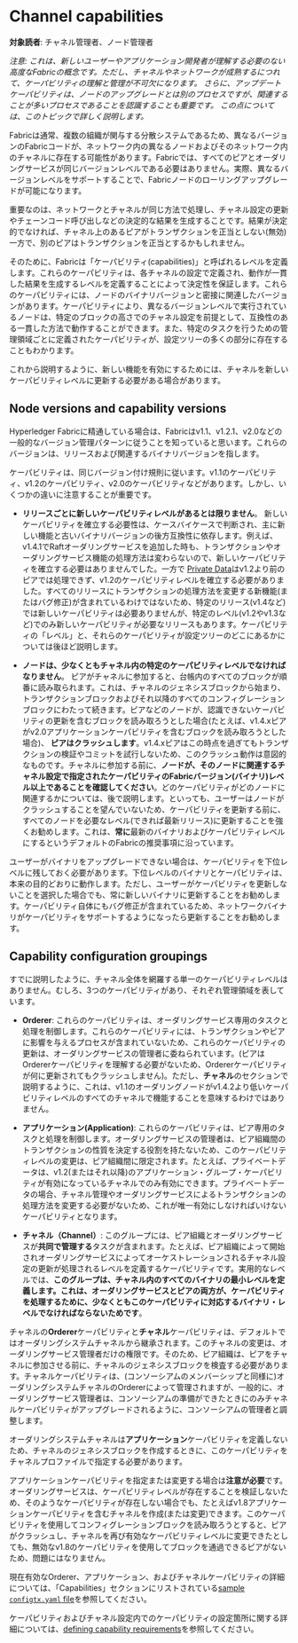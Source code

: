 # Channel capabilities

**対象読者**: チャネル管理者、ノード管理者

*注意: これは、新しいユーザーやアプリケーション開発者が理解する必要のない高度なFabricの概念です。ただし、チャネルやネットワークが成熟するにつれて、ケーパビリティの理解と管理が不可欠になります。 さらに、アップデートケーパビリティは、ノードのアップグレードとは別のプロセスですが、関連することが多いプロセスであることを認識することも重要です。 この点については、このトピックで詳しく説明します。*

Fabricは通常、複数の組織が関与する分散システムであるため、異なるバージョンのFabricコードが、ネットワーク内の異なるノードおよびそのネットワーク内のチャネルに存在する可能性があります。Fabricでは、すべてのピアとオーダリングサービスが同じバージョンレベルである必要はありません。実際、異なるバージョンレベルをサポートすることで、Fabricノードのローリングアップグレードが可能になります。

重要なのは、ネットワークとチャネルが同じ方法で処理し、チャネル設定の更新やチェーンコード呼び出しなどの決定的な結果を生成することです。結果が決定的でなければ、チャネル上のあるピアがトランザクションを正当としない(無効)一方で、別のピアはトランザクションを正当とするかもしれません。

そのために、Fabricは「ケーパビリティ(capabilities)」と呼ばれるレベルを定義します。これらのケーパビリティは、各チャネルの設定で定義され、動作が一貫した結果を生成するレベルを定義することによって決定性を保証します。これらのケーパビリティには、ノードのバイナリバージョンと密接に関連したバージョンがあります。ケーパビリティにより、異なるバージョンレベルで実行されているノードは、特定のブロックの高さでのチャネル設定を前提として、互換性のある一貫した方法で動作することができます。また、特定のタスクを行うための管理領域ごとに定義されたケーパビリティが、設定ツリーの多くの部分に存在することもわかります。

これから説明するように、新しい機能を有効にするためには、チャネルを新しいケーパビリティレベルに更新する必要がある場合があります。

## Node versions and capability versions

Hyperledger Fabricに精通している場合は、Fabricはv1.1、v1.2.1、v2.0などの一般的なバージョン管理パターンに従うことを知っていると思います。これらのバージョンは、リリースおよび関連するバイナリバージョンを指します。

ケーパビリティは、同じバージョン付け規則に従います。v1.1のケーパビリティ、v1.2のケーパビリティ、v2.0のケーパビリティなどがあります。しかし、いくつかの違いに注意することが重要です。

* **リリースごとに新しいケーパビリティレベルがあるとは限りません**。
  新しいケーパビリティを確立する必要性は、ケースバイケースで判断され、主に新しい機能と古いバイナリバージョンの後方互換性に依存します。例えば、v1.4.1でRaftオーダリングサービスを追加した時も、トランザクションやオーダリングサービス機能の処理方法は変わらないので、新しいケーパビリティを確立する必要はありませんでした。一方で [Private Data](./private-data/private-data.html)はv1.2より前のピアでは処理できず、v1.2のケーパビリティレベルを確立する必要がありました。すべてのリリースにトランザクションの処理方法を変更する新機能(またはバグ修正)が含まれているわけではないため、特定のリリース(v1.4など)では新しいケーパビリティは必要ありませんが、特定のレベル(v1.2やv1.3など)でのみ新しいケーパビリティが必要なリリースもあります。ケーパビリティの「レベル」と、それらのケーパビリティが設定ツリーのどこにあるかについては後ほど説明します。

* **ノードは、少なくともチャネル内の特定のケーパビリティレベルでなければなりません**。
  ピアがチャネルに参加すると、台帳内のすべてのブロックが順番に読み取られます。これは、チャネルのジェネシスブロックから始まり、トランザクションブロックおよびそれ以降のすべてのコンフィグレーションブロックにわたって続きます。ピアなどのノードが、認識できないケーパビリティの更新を含むブロックを読み取ろうとした場合(たとえば、v1.4.xピアがv2.0アプリケーションケーパビリティを含むブロックを読み取ろうとした場合)、 **ピアはクラッシュします**。v1.4.xピアはこの時点を過ぎてもトランザクションの検証やコミットを試行しないため、このクラッシュ動作は意図的なものです。チャネルに参加する前に、**ノードが、そのノードに関連するチャネル設定で指定されたケーパビリティのFabricバージョン(バイナリ)レベル以上であることを確認してください**。どのケーパビリティがどのノードに関連するかについては、後で説明します。といっても、ユーザーはノードがクラッシュすることを望んでいないため、ケーパビリティを更新する前に、すべてのノードを必要なレベル(できれば最新リリース)に更新することを強くお勧めします。これは、**常に**最新のバイナリおよびケーパビリティレベルにするというデフォルトのFabricの推奨事項に沿っています。

ユーザーがバイナリをアップグレードできない場合は、ケーパビリティを下位レベルに残しておく必要があります。下位レベルのバイナリとケーパビリティは、本来の目的どおりに動作します。ただし、ユーザーがケーパビリティを更新しないことを選択した場合でも、常に新しいバイナリに更新することをお勧めします。ケーパビリティ自体にもバグ修正が含まれているため、ネットワークバイナリがケーパビリティをサポートするようになったら更新することをお勧めします。

## Capability configuration groupings

すでに説明したように、チャネル全体を網羅する単一のケーパビリティレベルはありません。むしろ、3つのケーパビリティがあり、それぞれ管理領域を表しています。

* **Orderer**: これらのケーパビリティは、オーダリングサービス専用のタスクと処理を制御します。これらのケーパビリティには、トランザクションやピアに影響を与えるプロセスが含まれていないため、これらのケーパビリティの更新は、オーダリングサービスの管理者に委ねられています。(ピアはOrdererケーパビリティを理解する必要がないため、Ordererケーパビリティが何に更新されてもクラッシュしません)。ただし、**チャネル**のセクションで説明するように、これは、v1.1のオーダリングノードがv1.4.2より低いケーパビリティレベルのすべてのチャネルで機能することを意味するわけではありません。

* **アプリケーション(Application)**: これらのケーパビリティは、ピア専用のタスクと処理を制御します。オーダリングサービスの管理者は、ピア組織間のトランザクションの性質を決定する役割を持たないため、このケーパビリティレベルの変更は、ピア組織間に限定されます。たとえば、プライベートデータは、v1.2(またはそれ以降)のアプリケーション・グループ・ケーパビリティが有効になっているチャネルでのみ有効にできます。プライベートデータの場合、チャネル管理やオーダリングサービスによるトランザクションの処理方法を変更する必要がないため、これが唯一有効にしなければいけないケーパビリティとなります。

* **チャネル（Channel）**: このグループには、ピア組織とオーダリングサービスが**共同で管理する**タスクが含まれます。たとえば、ピア組織によって開始されオーダリングサービスによってオーケストレーションされるチャネル設定の更新が処理されるレベルを定義するケーパビリティです。実用的なレベルでは、**このグループは、チャネル内のすべてのバイナリの最小レベルを定義します。これは、オーダリングサービスとピアの両方が、ケーパビリティを処理するために、少なくともこのケーパビリティに対応するバイナリ・レベルでなければならないためです**。

チャネルの**Orderer**ケーパビリティと**チャネル**ケーパビリティは、デフォルトではオーダリングシステムチャネルから継承されます。このチャネルの変更は、オーダリングサービス管理者だけの権限です。そのため、ピア組織は、ピアをチャネルに参加させる前に、チャネルのジェネシスブロックを検査する必要があります。チャネルケーパビリティは、(コンソーシアムのメンバーシップと同様に)オーダリングシステムチャネルのOrdererによって管理されますが、一般的に、オーダリングサービス管理者は、コンソーシアムの準備ができたときにのみチャネルケーパビリティがアップグレードされるように、コンソーシアムの管理者と調整します。

オーダリングシステムチャネルは**アプリケーション**ケーパビリティを定義しないため、チャネルのジェネシスブロックを作成するときに、このケーパビリティをチャネルプロファイルで指定する必要があります。

アプリケーションケーパビリティを指定または変更する場合は**注意が必要**です。オーダリングサービスは、ケーパビリティレベルが存在することを検証しないため、そのようなケーパビリティが存在しない場合でも、たとえばv1.8アプリケーションケーパビリティを含むチャネルを作成(または変更)できます。このケーパビリティを使用してコンフィグレーションブロックを読み取ろうとすると、ピアがクラッシュし、チャネルを再び有効なケーパビリティレベルに変更できたとしても、無効なv1.8のケーパビリティを使用してブロックを通過できるピアがないため、問題にはなりません。

現在有効なOrderer、アプリケーション、およびチャネルケーパビリティの詳細については、「Capabilities」セクションにリストされている[sample `configtx.yaml` file](http://github.com/hyperledger/fabric/blob/{BRANCH}/sampleconfig/configtx.yaml)を参照してください。

ケーパビリティおよびチャネル設定内でのケーパビリティの設定箇所に関する詳細については、[defining capability requirements](capability_requirements.html)を参照してください。

<!--- Licensed under Creative Commons Attribution 4.0 International License
https://creativecommons.org/licenses/by/4.0/ -->
